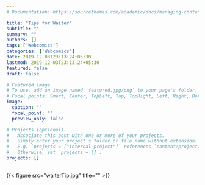 ```yaml
---
# Documentation: https://sourcethemes.com/academic/docs/managing-content/

title: "Tips for Waiter"
subtitle: ""
summary: ""
authors: []
tags: ['Webcomics']
categories: ['Webcomics']
date: 2019-12-03T23:13:24+05:30
lastmod: 2019-12-03T23:13:24+05:30
featured: false
draft: false

# Featured image
# To use, add an image named `featured.jpg/png` to your page's folder.
# Focal points: Smart, Center, TopLeft, Top, TopRight, Left, Right, BottomLeft, Bottom, BottomRight.
image:
  caption: ""
  focal_point: ""
  preview_only: false

# Projects (optional).
#   Associate this post with one or more of your projects.
#   Simply enter your project's folder or file name without extension.
#   E.g. `projects = ["internal-project"]` references `content/project/deep-learning/index.md`.
#   Otherwise, set `projects = []`.
projects: []
---
```


{{< figure src="waiterTip.jpg" title="" >}}

